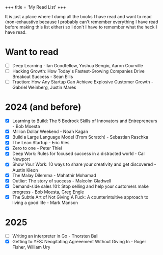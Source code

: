 +++
title = 'My Read List'
+++

It is just a place where I dump all the books I have read and want to read (non-exhaustive because I probably can't remember everything I have read before making this list either) so I don't I have to remember what the heck I have read.

# Want to read

- [ ] Deep Learning - Ian Goodfellow, Yoshua Bengio, Aaron Courville
- [ ] Hacking Growth: How Today's Fastest-Growing Companies Drive Breakout Success - Sean Ellis
- [ ] Traction: How Any Startup Can Achieve Explosive Customer Growth - Gabriel Weinberg, Justin Mares

# 2024 (and before)

- [x] Learning to Build: The 5 Bedrock Skills of Innovators and Entrepreneurs - Bob Moesta
- [x] Million Dollar Weekend - Noah Kagan
- [x] Build a Large Language Model (From Scratch) - Sebastian Raschka
- [x] The Lean Startup - Eric Ries
- [x] Zero to one - Peter Thiel
- [x] Deep Work: Rules for focused success in a distracted world - Cal Newport
- [x] Show Your Work: 10 ways to share your creativity and get discovered - Austin Kleon
- [x] The Malay Dilemma - Mahathir Mohamad
- [x] Outlier: The story of success - Malcolm Gladwell
- [x] Demand-side sales 101: Stop selling and help your customers make progress - Bob Moesta, Greg Engle
- [x] The Subtle Art of Not Giving A Fuck: A counterintuitive approach to living a good life - Mark Manson

# 2025

- [ ] Writing an interpreter in Go - Thorsten Ball
- [x] Getting to YES: Neogitating Agreeement Without Giving In - Roger Fisher, William Ury
